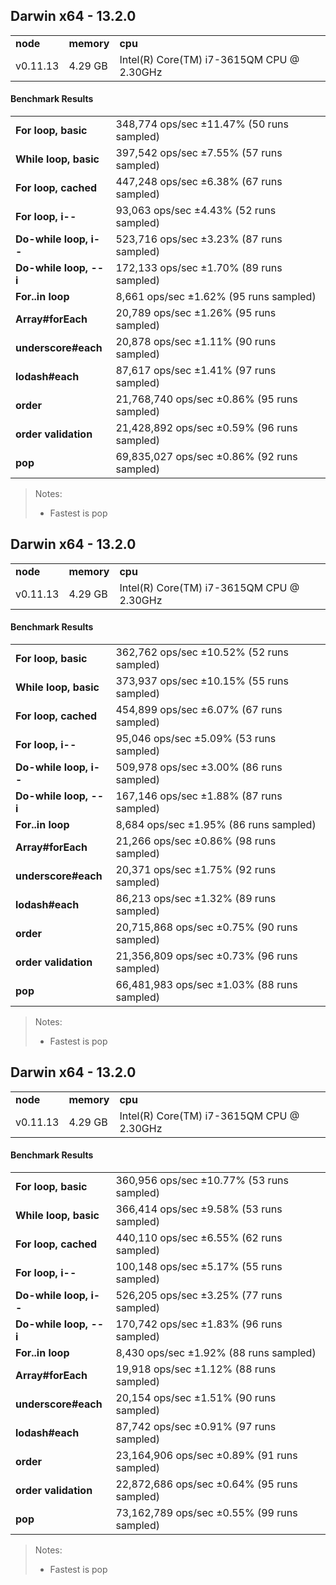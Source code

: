 Darwin x64 - 13.2.0
-----

<table><tr><td><b>node</b></td><td><b>memory</b></td><td><b>cpu</b></td></tr><tr><td>v0.11.13</td><td>4.29 GB</td><td>Intel(R) Core(TM) i7-3615QM CPU @ 2.30GHz</td></tr></table>

#### Benchmark Results ####

<table><tr><td><b>For loop, basic</b></td><td>348,774 ops/sec ±11.47% (50 runs sampled)
</td></tr><tr><td><b>While loop, basic</b></td><td>397,542 ops/sec ±7.55% (57 runs sampled)
</td></tr><tr><td><b>For loop, cached</b></td><td>447,248 ops/sec ±6.38% (67 runs sampled)
</td></tr><tr><td><b>For loop, i--</b></td><td>93,063 ops/sec ±4.43% (52 runs sampled)
</td></tr><tr><td><b>Do-while loop, i--</b></td><td>523,716 ops/sec ±3.23% (87 runs sampled)
</td></tr><tr><td><b>Do-while loop, --i</b></td><td>172,133 ops/sec ±1.70% (89 runs sampled)
</td></tr><tr><td><b>For..in loop</b></td><td>8,661 ops/sec ±1.62% (95 runs sampled)
</td></tr><tr><td><b>Array#forEach</b></td><td>20,789 ops/sec ±1.26% (95 runs sampled)
</td></tr><tr><td><b>underscore#each</b></td><td>20,878 ops/sec ±1.11% (90 runs sampled)
</td></tr><tr><td><b>lodash#each</b></td><td>87,617 ops/sec ±1.41% (97 runs sampled)
</td></tr><tr><td><b>order</b></td><td>21,768,740 ops/sec ±0.86% (95 runs sampled)
</td></tr><tr><td><b>order validation</b></td><td>21,428,892 ops/sec ±0.59% (96 runs sampled)
</td></tr><tr><td><b>pop</b></td><td>69,835,027 ops/sec ±0.86% (92 runs sampled)
</td></tr></table>

> Notes:
> - Fastest is pop


Darwin x64 - 13.2.0
-----

<table><tr><td><b>node</b></td><td><b>memory</b></td><td><b>cpu</b></td></tr><tr><td>v0.11.13</td><td>4.29 GB</td><td>Intel(R) Core(TM) i7-3615QM CPU @ 2.30GHz</td></tr></table>

#### Benchmark Results ####

<table><tr><td><b>For loop, basic</b></td><td>362,762 ops/sec ±10.52% (52 runs sampled)
</td></tr><tr><td><b>While loop, basic</b></td><td>373,937 ops/sec ±10.15% (55 runs sampled)
</td></tr><tr><td><b>For loop, cached</b></td><td>454,899 ops/sec ±6.07% (67 runs sampled)
</td></tr><tr><td><b>For loop, i--</b></td><td>95,046 ops/sec ±5.09% (53 runs sampled)
</td></tr><tr><td><b>Do-while loop, i--</b></td><td>509,978 ops/sec ±3.00% (86 runs sampled)
</td></tr><tr><td><b>Do-while loop, --i</b></td><td>167,146 ops/sec ±1.88% (87 runs sampled)
</td></tr><tr><td><b>For..in loop</b></td><td>8,684 ops/sec ±1.95% (86 runs sampled)
</td></tr><tr><td><b>Array#forEach</b></td><td>21,266 ops/sec ±0.86% (98 runs sampled)
</td></tr><tr><td><b>underscore#each</b></td><td>20,371 ops/sec ±1.75% (92 runs sampled)
</td></tr><tr><td><b>lodash#each</b></td><td>86,213 ops/sec ±1.32% (89 runs sampled)
</td></tr><tr><td><b>order</b></td><td>20,715,868 ops/sec ±0.75% (90 runs sampled)
</td></tr><tr><td><b>order validation</b></td><td>21,356,809 ops/sec ±0.73% (96 runs sampled)
</td></tr><tr><td><b>pop</b></td><td>66,481,983 ops/sec ±1.03% (88 runs sampled)
</td></tr></table>

> Notes:
> - Fastest is pop


Darwin x64 - 13.2.0
-----

<table><tr><td><b>node</b></td><td><b>memory</b></td><td><b>cpu</b></td></tr><tr><td>v0.11.13</td><td>4.29 GB</td><td>Intel(R) Core(TM) i7-3615QM CPU @ 2.30GHz</td></tr></table>

#### Benchmark Results ####

<table><tr><td><b>For loop, basic</b></td><td>360,956 ops/sec ±10.77% (53 runs sampled)
</td></tr><tr><td><b>While loop, basic</b></td><td>366,414 ops/sec ±9.58% (53 runs sampled)
</td></tr><tr><td><b>For loop, cached</b></td><td>440,110 ops/sec ±6.55% (62 runs sampled)
</td></tr><tr><td><b>For loop, i--</b></td><td>100,148 ops/sec ±5.17% (55 runs sampled)
</td></tr><tr><td><b>Do-while loop, i--</b></td><td>526,205 ops/sec ±3.25% (77 runs sampled)
</td></tr><tr><td><b>Do-while loop, --i</b></td><td>170,742 ops/sec ±1.83% (96 runs sampled)
</td></tr><tr><td><b>For..in loop</b></td><td>8,430 ops/sec ±1.92% (88 runs sampled)
</td></tr><tr><td><b>Array#forEach</b></td><td>19,918 ops/sec ±1.12% (88 runs sampled)
</td></tr><tr><td><b>underscore#each</b></td><td>20,154 ops/sec ±1.51% (90 runs sampled)
</td></tr><tr><td><b>lodash#each</b></td><td>87,742 ops/sec ±0.91% (97 runs sampled)
</td></tr><tr><td><b>order</b></td><td>23,164,906 ops/sec ±0.89% (91 runs sampled)
</td></tr><tr><td><b>order validation</b></td><td>22,872,686 ops/sec ±0.64% (95 runs sampled)
</td></tr><tr><td><b>pop</b></td><td>73,162,789 ops/sec ±0.55% (99 runs sampled)
</td></tr></table>

> Notes:
> - Fastest is pop


